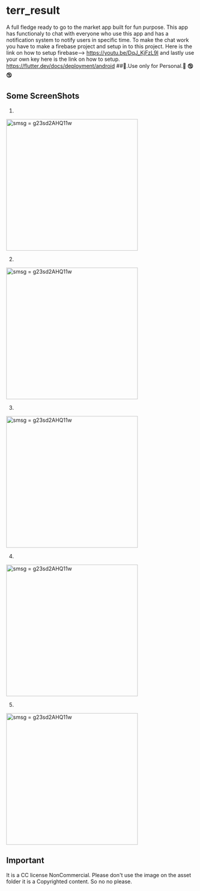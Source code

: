 # terr_result

A full fledge ready to go to the market app built for fun purpose.
This app has functionaly to chat with everyone who use this app and has a notification system to notify users in specific time.
To make the chat work you have to make a firebase project and setup in to this project.
Here is the link on how to setup firebase--> https://youtu.be/DqJ_KjFzL9I
and lastly use your own key here is the link on how to setup. https://flutter.dev/docs/deployment/android
##🙅.Use only for Personal.🙅 🕲🕲
## Some ScreenShots
1.

<img src="https://i.ibb.co/0ykhZSv/1.jpg" width="350" title="smsg = g23sd2AHQ11w">

2.

<img src="https://i.ibb.co/d0Fb9P8/2.jpg" width="350" title="smsg = g23sd2AHQ11w">

3.

<img src="https://i.ibb.co/0KfGpkQ/3.jpg" width="350" title="smsg = g23sd2AHQ11w">

4.

<img src="https://i.ibb.co/KWR4Dfj/Screenshot-06-Oct-2019-8-08-54-PM.png" width="350" title="smsg = g23sd2AHQ11w">

5.

<img src="https://i.ibb.co/vsjXJhK/4.jpg" width="350" title="smsg = g23sd2AHQ11w">


## Important
It is a CC license NonCommercial.
Please don't use the image on the asset folder it is a Copyrighted content.
So no no please.